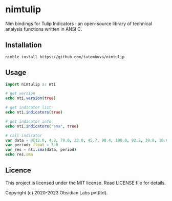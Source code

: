 # nimtulip

Nim bindings for Tulip Indicators : an open-source library of technical analysis functions written in ANSI C.


## Installation

`nimble install https://github.com/tatembuva/nimtulip`

## Usage

```nim
import nimtulip as nti

# get version 
echo nti.version(true)

# get indicator list
echo nti.indicators(true)

# get indicator info
echo nti.indicators("sma", true)

# call indicator 
var data = @[12.0, 4.8, 78.0, 23.0, 45.7, 90.4, 100.0, 92.2, 39.8, 10.0, 20.4]
var period: float = 3.0 
var res = nti.sma(data, period)
echo res.sma

```

## Licence

This project is licensed under the MIT license. Read LICENSE file for details.

Copyright (c) 2020-2023 Obsidian Labs pvt(ltd).
